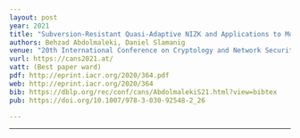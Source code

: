 ```yaml
---
layout: post
year: 2021
title: "Subversion-Resistant Quasi-Adaptive NIZK and Applications to Modular zk-SNARKs"
authors: Behzad Abdolmaleki, Daniel Slamanig
venue: "20th International Conference on Cryptology and Network Security - CANS 2021"
vurl: https://cans2021.at/
vatt: (Best paper ward)
pdf: http://eprint.iacr.org/2020/364.pdf
web: http://eprint.iacr.org/2020/364
bib: https://dblp.org/rec/conf/cans/AbdolmalekiS21.html?view=bibtex
pub: https://doi.org/10.1007/978-3-030-92548-2_26

---
```



---


